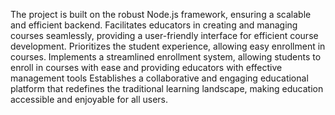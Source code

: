 The project is built on the robust Node.js framework, ensuring a scalable and efficient backend.
Facilitates educators in creating and managing courses seamlessly, providing a user-friendly interface for efficient course development.
Prioritizes the student experience, allowing easy enrollment in courses.
Implements a streamlined enrollment system, allowing students to enroll in courses with ease and providing educators with effective management tools
Establishes a collaborative and engaging educational platform that redefines the traditional learning landscape, making education accessible and enjoyable for all users.
